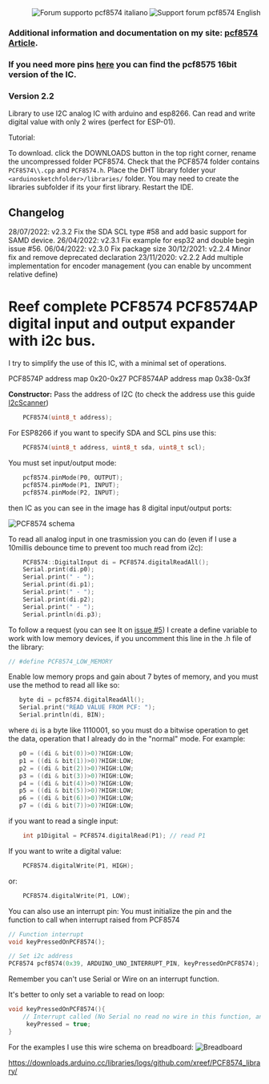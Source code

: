 <div>
<a href="https://www.mischianti.org/forums/forum/mischiantis-libraries/pcf8574-i2c-digital-i-o-expander/"><img
  src="https://github.com/xreef/LoRa_E32_Series_Library/raw/master/resources/buttonSupportForumEnglish.png" alt="Support forum pcf8574 English"
   align="right"></a>
</div>
<div>
<a href="https://www.mischianti.org/it/forums/forum/le-librerie-di-mischianti/pcf8574-expander-digitale-i-o-i2c/"><img
  src="https://github.com/xreef/LoRa_E32_Series_Library/raw/master/resources/buttonSupportForumItaliano.png" alt="Forum supporto pcf8574 italiano"
  align="right"></a>
</div>

#
#
#
#
#
#

### Additional information and documentation on my site: [pcf8574 Article](https://www.mischianti.org/2019/01/02/pcf8574-i2c-digital-i-o-expander-fast-easy-usage/).

### If you need more pins [here](https://www.mischianti.org/2019/07/22/pcf8575-i2c-16-bit-digital-i-o-expander/) you can find the pcf8575 16bit version of the IC.

### Version 2.2

Library to use I2C analog IC with arduino and esp8266. Can read and write digital value with only 2 wires (perfect for ESP-01).

Tutorial: 

To download. click the DOWNLOADS button in the top right corner, rename the uncompressed folder PCF8574. Check that the PCF8574 folder contains `PCF8574\\.cpp` and `PCF8574.h`. Place the DHT library folder your `<arduinosketchfolder>/libraries/` folder. You may need to create the libraries subfolder if its your first library. Restart the IDE.

## Changelog
28/07/2022: v2.3.2 Fix the SDA SCL type #58 and add basic support for SAMD device.
26/04/2022: v2.3.1 Fix example for esp32 and double begin issue #56.
06/04/2022: v2.3.0 Fix package size
30/12/2021: v2.2.4 Minor fix and remove deprecated declaration
23/11/2020: v2.2.2 Add multiple implementation for encoder management (you can enable by uncomment relative define)

# Reef complete PCF8574 PCF8574AP digital input and output expander with i2c bus.
I try to simplify the use of this IC, with a minimal set of operations.

PCF8574P address map 0x20-0x27 
PCF8574AP address map 0x38-0x3f 

**Constructor:**
Pass the address of I2C (to check the address use this guide [I2cScanner](https://playground.arduino.cc/Main/I2cScanner)) 
```cpp
	PCF8574(uint8_t address);
```
For ESP8266 if you want to specify SDA and SCL pins use this:

```cpp
	PCF8574(uint8_t address, uint8_t sda, uint8_t scl);
```
You must set input/output mode:
```cpp
	pcf8574.pinMode(P0, OUTPUT);
	pcf8574.pinMode(P1, INPUT);
	pcf8574.pinMode(P2, INPUT);
```

then IC as you can see in the image has 8 digital input/output ports:

![PCF8574 schema](https://github.com/xreef/PCF8574_library/blob/master/resources/PCF8574-pins.gif)

To read all analog input in one trasmission you can do (even if I use a 10millis debounce time to prevent too much read from i2c):
```cpp
	PCF8574::DigitalInput di = PCF8574.digitalReadAll();
	Serial.print(di.p0);
	Serial.print(" - ");
	Serial.print(di.p1);
	Serial.print(" - ");
	Serial.print(di.p2);
	Serial.print(" - ");
	Serial.println(di.p3);
```

To follow a request (you can see It on [issue #5](https://github.com/xreef/PCF8574_library/issues/5)) I create a define variable to work with low memory devices, if you uncomment this line in the .h file of the library:

```cpp
// #define PCF8574_LOW_MEMORY
```

Enable low memory props and gain about 7 bytes of memory, and you must use the method to read all like so:

 ```cpp
	byte di = pcf8574.digitalReadAll();
	Serial.print("READ VALUE FROM PCF: ");
	Serial.println(di, BIN);
```

where `di` is a byte like 1110001, so you must do a bitwise operation to get the data, operation that I already do in the "normal" mode. For example:

 ```cpp
	p0 = ((di & bit(0))>0)?HIGH:LOW;
	p1 = ((di & bit(1))>0)?HIGH:LOW;
	p2 = ((di & bit(2))>0)?HIGH:LOW;
	p3 = ((di & bit(3))>0)?HIGH:LOW;
	p4 = ((di & bit(4))>0)?HIGH:LOW;
	p5 = ((di & bit(5))>0)?HIGH:LOW;
	p6 = ((di & bit(6))>0)?HIGH:LOW;
	p7 = ((di & bit(7))>0)?HIGH:LOW;
 ```
 

if you want to read a single input:

```cpp
	int p1Digital = PCF8574.digitalRead(P1); // read P1
```

If you want to write a digital value:
```cpp
	PCF8574.digitalWrite(P1, HIGH);
```
or:
```cpp
	PCF8574.digitalWrite(P1, LOW);
```

You can also use an interrupt pin:
You must initialize the pin and the function to call when interrupt raised from PCF8574
```cpp
// Function interrupt
void keyPressedOnPCF8574();

// Set i2c address
PCF8574 pcf8574(0x39, ARDUINO_UNO_INTERRUPT_PIN, keyPressedOnPCF8574);
```
Remember you can't use Serial or Wire on an interrupt function.

It's better to only set a variable to read on loop:
```cpp
void keyPressedOnPCF8574(){
	// Interrupt called (No Serial no read no wire in this function, and DEBUG disabled on PCF library)
	 keyPressed = true;
}
```

For the examples I use this wire schema on breadboard:
![Breadboard](https://github.com/xreef/PCF8574_library/raw/master/resources/testReadWriteLedButton_bb.png)

https://downloads.arduino.cc/libraries/logs/github.com/xreef/PCF8574_library/
